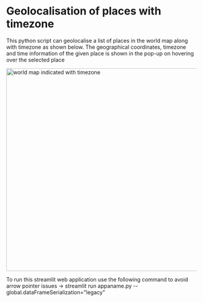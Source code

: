 # Geolocalisation of places with timezone

This python script can geolocalise a list of places in the world map along with timezone as shown below. The geographical coordinates, timezone and time information of the given place is shown in the pop-up on hovering over the selected place

<img width="538" alt="world map indicated with timezone" src="https://github.com/blockchainamm/blockchainamm/assets/82846751/4a6cc29c-a534-47e2-b2b9-dd1ef7a29463">

To run this streamlit web application use the following command to avoid arrow pointer issues -> streamlit run appaname.py --global.dataFrameSerialization="legacy"
